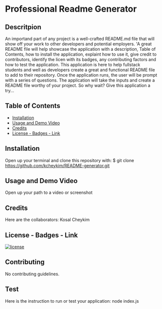 # Professional Readme Generator

## Descritpion
An importand part of any project is a well-crafted README.md file that will show off your work to other developers and potential employers. 'A great README file will help showcase the application with a description, Table of Contents, how to install the application, explaint how to use it, give credit to contributors, identify the licen with its badges, any contributing factors and how to test the application. This application is here to help fullstack students and well as developers create a great and functional README file to add to their repository. Once the application runs, the user will be prompt with a series of questions. The application will take the inputs and create a README file worthy of your project. So why wait? Give this application a try...

## Table of Contents
* [Installation](#installation)
* [Usage and Demo Video](#usage)
* [Credits](#credits)
* [License - Badges - Link](#license)    

## Installation
Open up your terminal and clone this repository with: 
$ git clone https://github.com/kcheykim/README-generator.git

## Usage and Demo Video
Open up your path to a video or screenshot

## Credits
Here are the collaborators: Kosal Cheykim

## License - Badges - Link

[![license](https://img.shields.io/badge/License-BSD-yellow.svg)](https://opensource.org/licenses/BSD-3-Clause)

## Contributing
No contributing guidelines.

## Test
Here is the instruction to run or test your application:
node index.js